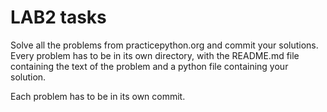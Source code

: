 # LAB2 tasks

Solve all the problems from practicepython.org and commit your solutions.
Every problem has to be in its own directory, with the README.md file containing 
the text of the problem and a python file containing your solution.

Each problem has to be in its own commit.
